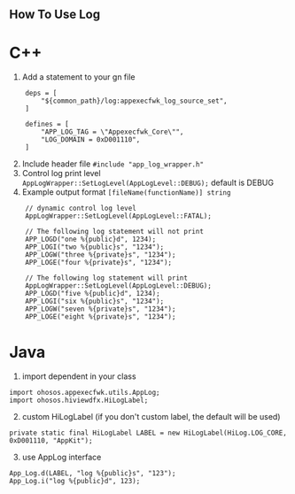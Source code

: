 ## How To Use Log

# C++
1. Add a statement to your gn file

```
    deps = [
        "${common_path}/log:appexecfwk_log_source_set",
    ]

    defines = [
        "APP_LOG_TAG = \"Appexecfwk_Core\"",
        "LOG_DOMAIN = 0xD001110",
    ]
```
2. Include header file `#include "app_log_wrapper.h"`
3. Control log print level `AppLogWrapper::SetLogLevel(AppLogLevel::DEBUG);` default is DEBUG
4. Example output format `[fileName(functionName)] string`
```
    // dynamic control log level
    AppLogWrapper::SetLogLevel(AppLogLevel::FATAL);

    // The following log statement will not print
    APP_LOGD("one %{public}d", 1234);
    APP_LOGI("two %{public}s", "1234");
    APP_LOGW("three %{private}s", "1234");
    APP_LOGE("four %{private}s", "1234");

    // The following log statement will print
    AppLogWrapper::SetLogLevel(AppLogLevel::DEBUG);
    APP_LOGD("five %{public}d", 1234);
    APP_LOGI("six %{public}s", "1234");
    APP_LOGW("seven %{private}s", "1234");
    APP_LOGE("eight %{private}s", "1234");
```

# Java

1. import dependent in your class
```
import ohosos.appexecfwk.utils.AppLog;
import ohosos.hiviewdfx.HiLogLabel;
```

2. custom HiLogLabel (if you don't custom label, the default will be used)
```
private static final HiLogLabel LABEL = new HiLogLabel(HiLog.LOG_CORE, 0xD001110, "AppKit");
```

3. use AppLog interface
```
App_Log.d(LABEL, "log %{public}s", "123");
App_Log.i("log %{public}d", 123);
```